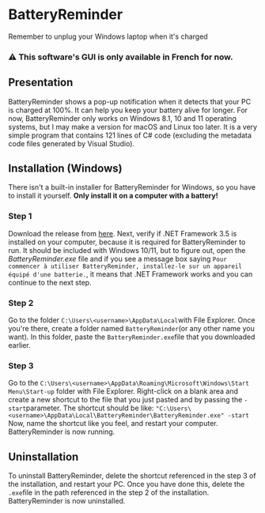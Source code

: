 # BatteryReminder
 Remember to unplug your Windows laptop when it's charged
### ⚠️ This software's GUI is only available in French for now.

## Presentation
 BatteryReminder shows a pop-up notification when it detects that your PC
 is charged at 100%. It can help you keep your battery alive for longer.
 For now, BatteryReminder only works on Windows 8.1, 10 and 11 operating
 systems, but I may make a version for macOS and Linux too later. It is
 a very simple program that contains 121 lines of C# code (excluding
 the metadata code files generated by Visual Studio).

## Installation (Windows)
 There isn't a built-in installer for BatteryReminder for Windows, so you
 have to install it yourself. **Only install it on a computer with a battery!**

### Step 1
 Download the release from [here](https://github.com/Ryanhtech/battery-reminder/releases/tag/release). Next, verify if .NET Framework 3.5 is installed on your computer, because it is required for BatteryReminder to run. It should be included with Windows 10/11, but to figure out, open the *BatteryReminder.exe* file and if you see a message box saying `Pour commencer à utiliser BatteryReminder, installez-le sur un appareil équipé d'une batterie.`, it means that .NET Framework works and you can continue to the next step.
 
### Step 2
 Go to the folder `C:\Users\<username>\AppData\Local`with File Explorer. Once you're there, create a folder named `BatteryReminder`(or any other name you want). In this folder, paste the `BatteryReminder.exe`file that you downloaded earlier.

### Step 3
 Go to the `C:\Users\<username>\AppData\Roaming\Microsoft\Windows\Start Menu\Start-up` folder with File Explorer. Right-click on a blank area and create a new shortcut to the file that you just pasted and by passing the `-start`parameter. The shortcut should be like:
 ```"C:\Users\<username>\AppData\Local\BatteryReminder\BatteryReminder.exe" -start```
 Now, name the shortcut like you feel, and restart your computer. BatteryReminder is now running.

## Uninstallation
 To uninstall BatteryReminder, delete the shortcut referenced in the step 3 of the installation, and restart your PC. Once you have done this, delete the `.exe`file in the path referenced in the step 2 of the installation. BatteryReminder is now uninstalled.
